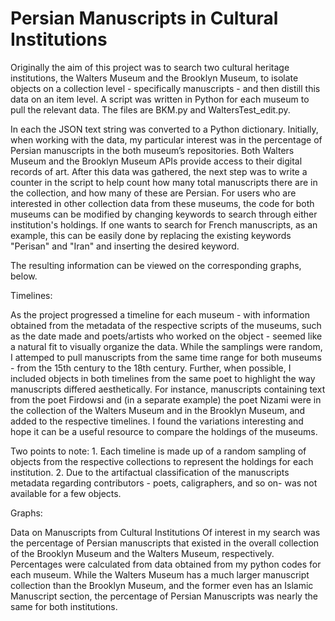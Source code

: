 # Persian Manuscripts in Cultural Institutions
<p>Originally the aim of this project was to search two cultural heritage institutions, the Walters Museum and the Brooklyn Museum, to isolate objects on a collection level - specifically manuscripts - and then distill this data on an item level.  
A script was written in Python for each museum to pull the relevant data.  The files are BKM.py and WaltersTest_edit.py.
<p>In each the JSON text string was converted to a Python dictionary.  Initially, when working with the data, my particular interest was in the percentage of Persian manuscripts in the both museum’s repositories.  
Both Walters Museum and the Brooklyn Museum APIs provide access to their digital records of art.  After this data was gathered, the next step was to write a counter in the script to help count how many total manuscripts there are in the collection, and how many of these are Persian.  For users who are interested in other collection data from these museums, the code for both museums can be modified by changing keywords to search through either institution's holdings. If one wants to search for French manuscripts, as an example, this can be easily done by replacing the existing keywords "Perisan" and "Iran" and inserting the desired keyword. 
</p>


<p>The resulting information can be viewed on the corresponding graphs, below. </p>


<p>Timelines: </p> 
<p>As the project progressed a timeline for each museum - with information obtained from the metadata of the respective scripts of the museums, such as the date made and poets/artists who worked on the object - seemed like a natural fit to visually organize the data. While the samplings were random, I attemped to pull manuscripts from the same time range for both museums - from the 15th century to the 18th century. Further, when possible, I included objects in both timelines from the same poet to highlight the way manuscripts differed aesthetically.  For instance, manuscripts containing text from the poet Firdowsi and (in a separate example) the poet Nizami were in the collection of the Walters Museum and in the Brooklyn Museum, and added to the respective timelines. I found the variations interesting and hope it can be a useful resource to compare the holdings of the museums.  </p>
<p>Two points to note: 1. Each timeline is made up of a random sampling of objects from the respective collections to represent the holdings for each institution. 
2.  Due to the artifactual classification of the manuscripts metadata regarding contributors - poets, caligraphers, and so on- was not available for a few objects.   </p> 
<p>Graphs: </p>
<p>Data on Manuscripts from Cultural Institutions 
Of interest in my search was the percentage of Persian manuscripts that existed in the
overall collection of the Brooklyn Museum and the Walters Museum, respectively.
Percentages were calculated from data obtained from my python codes for each museum.
While the Walters Museum has a much larger manuscript collection than the Brooklyn
Museum, and the former even has an Islamic Manuscript section, the percentage of Persian
Manuscripts was nearly the same for both institutions. </p>

